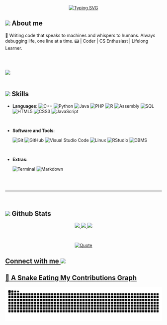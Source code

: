<div align=center>
    <a href="https://git.io/typing-svg"><img src="https://readme-typing-svg.herokuapp.com?font=Fira+Code&duration=5000&pause=500&color=52F7EF&center=true&vCenter=true&width=500&lines=Hi!+I'm+Gilbert+Tetteh;Computer+Science+Student;Tech+Enthusiast;Lifelong+Learner" alt="Typing SVG" /></a>
</div>

## <picture><img src = "https://github.com/7oSkaaa/7oSkaaa/blob/main/Images/about_me.gif?raw=true" width = 50px></picture> About me

🌌 Writing code that speaks to machines and whispers to humans. Always debugging life, one line at a time. 📟 | Coder | CS Enthusiast | Lifelong Learner.
<br/>

<br><br>

<img src="https://user-images.githubusercontent.com/73097560/115834477-dbab4500-a447-11eb-908a-139a6edaec5c.gif"><br><br>

## <img src="https://media2.giphy.com/media/QssGEmpkyEOhBCb7e1/giphy.gif?cid=ecf05e47a0n3gi1bfqntqmob8g9aid1oyj2wr3ds3mg700bl&rid=giphy.gif" width="25"><b> Skills</b>

<p align="center">

- **Languages**:
  ![C++](https://img.shields.io/badge/C++%20-%2300599C.svg?style=for-the-badge&logo=c%2B%2B&logoColor=white)
  ![Python](https://img.shields.io/badge/Python%20-%2314354C.svg?style=for-the-badge&logo=python&logoColor=white)
  ![Java](https://img.shields.io/badge/Java-%23ED8B00.svg?style=for-the-badge&logo=java&logoColor=white)
  ![PHP](https://img.shields.io/badge/PHP-%23777BB4.svg?style=for-the-badge&logo=php&logoColor=white)
  ![R](https://img.shields.io/badge/R-%23276DC3.svg?style=for-the-badge&logo=r&logoColor=white)
  ![Assembly](https://img.shields.io/badge/Assembly-%23A8B9CC.svg?style=for-the-badge&logo=intel&logoColor=white)
  ![SQL](https://img.shields.io/badge/MySQL-%234479A1.svg?style=for-the-badge&logo=mysql&logoColor=white)
  ![HTML5](https://img.shields.io/badge/HTML5%20-%23E34F26.svg?style=for-the-badge&logo=html5&logoColor=white)
  ![CSS3](https://img.shields.io/badge/CSS%20-%231572B6.svg?style=for-the-badge&logo=css3&logoColor=white)
  ![JavaScript](https://img.shields.io/badge/JavaScript%20-%23F7DF1E.svg?style=for-the-badge&logo=javascript&logoColor=black)

<br>


- **Software and Tools**:

  ![Git](https://img.shields.io/badge/Git-%23F05033.svg?style=for-the-badge&logo=git&logoColor=white)
  ![GitHub](https://img.shields.io/badge/GitHub-%23121011.svg?style=for-the-badge&logo=github&logoColor=white)
  ![Visual Studio Code](https://img.shields.io/badge/VSCode-%23007ACC.svg?style=for-the-badge&logo=visual-studio-code&logoColor=white)
  ![Linux](https://img.shields.io/badge/Linux-%23FCC624.svg?style=for-the-badge&logo=linux&logoColor=black)
  ![RStudio](https://img.shields.io/badge/RStudio-%2356B4E9.svg?style=for-the-badge&logo=rstudio&logoColor=white)
  ![DBMS](https://img.shields.io/badge/DBMS-%2300A98F.svg?style=for-the-badge&logo=sqlite&logoColor=white)
 

<br>

- **Extras**:

  ![Terminal](https://img.shields.io/badge/Terminal-%23054020?style=for-the-badge&logo=gnu-bash&logoColor=white)
  ![Markdown](https://img.shields.io/badge/Markdown-%23000000.svg?style=for-the-badge&logo=markdown&logoColor=white)

</p>

<br>
<br>

-----




<br/>

## <img src="https://media.giphy.com/media/iY8CRBdQXODJSCERIr/giphy.gif" width="35"><b> Github Stats </b>

<p align="center">
    <a href="https://github.com/gilberttetteh">
        <img height="180em" src="https://streak-stats.demolab.com?user=gilberttetteh&theme=tokyonight&hide_border=true&border_radius="/>
        <img height="180em" src="https://github-readme-stats.vercel.app/api?username=gilberttetteh&show_icons=true&count_private=true&hide_border=true&theme=tokyonight&include_all_commits=true&count_private=true"/>
        <img height="180em" src="https://github-readme-stats.vercel.app/api/top-langs/?username=gilberttetteh&hide_border=true&layout=compact&theme=tokyonight"/>
    </a>
</p>

<br/>
<p align = "center">
	<a href="https://github.com/piyushsuthar/github-readme-quotes"> <img alt = "Quote" src="https://quotes-github-readme.vercel.app/api?type=horizontal&theme=tokyonight&animation=grow_out_in&quoteCategory=programming">
</p>

<h2> Connect with me <img src='https://raw.githubusercontent.com/ShahriarShafin/ShahriarShafin/main/Assets/handshake.gif' width="100px"> </h2>

  

## 🐍 A Snake Eating My Contributions Graph
![snake_gif](https://github.com/gilberttetteh/gilberttetteh/blob/output/github-snake.svg)

